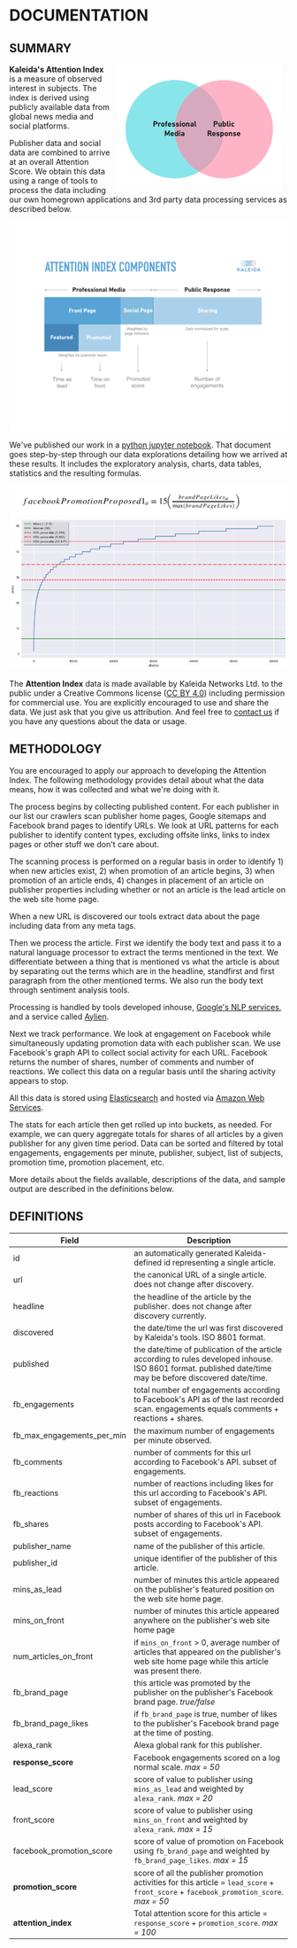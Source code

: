 # DOCUMENTATION #

## SUMMARY ##

<img src="images/kaleida-attention-index-venn-diagram.png" width="300" align="right" hspace="10">**Kaleida's Attention Index** is a measure of observed interest in subjects. The index is derived using publicly available data from global news media and social platforms.

Publisher data and social data are combined to arrive at an overall Attention Score. We obtain this data using a range of tools to process the data including our own homegrown applications and 3rd party data processing services as described below.

<img src="images/kaleida-attention-index-data-factors-chart.png">

We've published our work in a [python jupyter notebook](http://nbviewer.jupyter.org/github/kaleida/attention-index/blob/master/data/attention-index.ipynb). That document goes step-by-step through our data explorations detailing how we arrived at these results. It includes the exploratory analysis, charts, data tables, statistics and the resulting formulas.

<img src="images/kaleida-attention-index-facebook-engagements-formula.png">
<img src="images/kaleida-attention-index-lognormal-engagements.png">

The **Attention Index** data is made available by Kaleida Networks Ltd. to the public under a Creative Commons license ([CC BY 4.0](https://creativecommons.org/licenses/by/4.0/legalcode)) including permission for commercial use. You are explicitly encouraged to use and share the data. We just ask that you give us attribution. And feel free to [contact us](mailto:matt@kaleida.com) if you have any questions about the data or usage.

## METHODOLOGY ##

You are encouraged to apply our approach to developing the Attention Index. The following methodology provides detail about what the data means, how it was collected and what we're doing with it.

The process begins by collecting published content. For each publisher in our list our crawlers scan publisher home pages, Google sitemaps and Facebook brand pages to identify URLs. We look at URL patterns for each publisher to identify content types, excluding offsite links, links to index pages or other stuff we don't care about.

The scanning process is performed on a regular basis in order to identify 1) when new articles exist, 2) when promotion of an article begins, 3) when promotion of an article ends, 4) changes in placement of an article on publisher properties including whether or not an article is the lead article on the web site home page.

When a new URL is discovered our tools extract data about the page including data from any meta tags.

Then we process the article. First we identify the body text and pass it to a natural language processor to extract the terms mentioned in the text. We differentiate between a thing that is mentioned vs what the article is about by separating out the terms which are in the headline, standfirst and first paragraph from the other mentioned terms. We also run the body text through sentiment analysis tools.

Processing is handled by tools developed inhouse, [Google's NLP services](https://cloud.google.com/natural-language/), and a service called [Aylien](http://aylien.com/).

Next we track performance. We look at engagement on Facebook while simultaneously updating promotion data with each publisher scan. We use Facebook's graph API to collect social activity for each URL. Facebook returns the number of shares, number of comments and number of reactions. We collect this data on a regular basis until the sharing activity appears to stop.

All this data is stored using [Elasticsearch](https://www.elastic.co/) and hosted via [Amazon Web Services](https://aws.amazon.com/).

The stats for each article then get rolled up into buckets, as needed. For example, we can query aggregate totals for shares of all articles by a given publisher for any given time period. Data can be sorted and filtered by total engagements, engagements per minute, publisher, subject, list of subjects, promotion time, promotion placement, etc.

More details about the fields available, descriptions of the data, and sample output are described in the definitions below.

## DEFINITIONS ##

| Field        | Description |
| ------------- |-------------|
| id | an automatically generated Kaleida-defined id representing a single article. |
| url | the canonical URL of a single article. does not change after discovery.|
| headline | the headline of the article by the publisher. does not change after discovery currently.|
| discovered | the date/time the url was first discovered by Kaleida's tools. ISO 8601 format.|
| published | the date/time of publication of the article according to rules developed inhouse. ISO 8601 format. published date/time may be before discovered date/time.|
| fb_engagements | total number of engagements according to Facebook's API as of the last recorded scan. engagements equals comments + reactions + shares.|
| fb_max_engagements_per_min | the maximum number of engagements per minute observed.|
| fb_comments | number of comments for this url according to Facebook's API. subset of engagements.|
| fb_reactions |  number of reactions including likes for this url according to Facebook's API. subset of engagements.|
| fb_shares |  number of shares of this url in Facebook posts according to Facebook's API. subset of engagements.|
| publisher_name | name of the publisher of this article.|
| publisher_id | unique identifier of the publisher of this article.|
| mins_as_lead | number of minutes this article appeared on the publisher's featured position on the web site home page. |
| mins_on_front | number of minutes this article appeared anywhere on the publisher's web site home page |
| num_articles_on_front | if `mins_on_front` > 0, average number of articles that appeared on the publisher's web site home page while this article was present there. |
| fb_brand_page | this article was promoted by the publisher on the publisher's Facebook brand page. *true/false* |
| fb_brand_page_likes | if `fb_brand_page` is true, number of likes to the publisher's Facebook brand page at the time of posting. |
| alexa_rank | Alexa global rank for this publisher. |
| **response_score** | Facebook engagements scored on a log normal scale. *max = 50* |
| lead_score | score of value to publisher using `mins_as_lead` and weighted by `alexa_rank`.  *max = 20* |
| front_score | score of value to publisher using `mins_on_front` and weighted by `alexa_rank`.  *max = 15* |
| facebook_promotion_score | score of value of promotion on Facebook using `fb_brand_page` and weighted by `fb_brand_page_likes`.  *max = 15* |
| **promotion_score** | score of all the publisher promotion activities for this article = `lead_score` + `front_score` + `facebook_promotion_score`. *max = 50* |
| **attention_index** | Total attention score for this article = `response_score` + `promotion_score`. *max = 100* |
